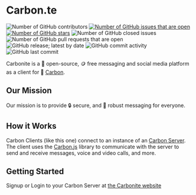# Carbon.te

![Number of GitHub contributors](https://img.shields.io/github/contributors/carbon-chat/carbonite)
[![Number of GitHub issues that are open](https://img.shields.io/github/issues/carbon-chat/carbonite)](https://github.com/carbon-chat/carbonite/issues)
[![Number of GitHub stars](https://img.shields.io/github/stars/carbon-chat/carbonite)](https://github.com/carbon-chat/carbonite/stargazers)
![Number of GitHub closed issues](https://img.shields.io/github/issues-closed/carbon-chat/carbonite)
![Number of GitHub pull requests that are open](https://img.shields.io/github/issues-pr-raw/carbon-chat/carbonite)
![GitHub release; latest by date](https://img.shields.io/github/v/release/carbon-chat/carbonite)
![GitHub commit activity](https://img.shields.io/github/commit-activity/m/carbon-chat/carbonite)
![GitHub last commit](https://img.shields.io/github/last-commit/carbon-chat/carbonite)

Carbonite is a 📖 open-source, 🪙 free messaging and social media platform as a client for 💬 [Carbon](https://github.com/carbon-chat/carbon).

## Our Mission

Our mission is to provide 🔒 secure, and 🎯 robust messaging for everyone.

## How it Works

Carbon Clients (like this one) connect to an instance of an [Carbon Server](https://github.com/carbon-chat/carbon-meta). The client uses the [Carbon.js](https://github.com/carbon-chat/carbon.js) library to communicate with the server to send and receive messages, voice and video calls, and more.

## Getting Started

Signup or Login to your Carbon Server at [the Carbonite website](https://carbonite.proplayer919.dev)
